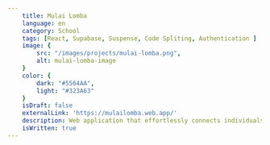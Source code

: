 ```yaml
---
    title: Mulai Lomba
    language: en
    category: School
    tags: [React, Supabase, Suspense, Code Spliting, Authentication ]
    image: {
        src: "/images/projects/mulai-lomba.png",
        alt: mulai-lomba-image
    }
    color: {
        dark: "#5564AA",
        light: "#323A63"
    }
    isDraft: false
    externalLink: 'https://mulailomba.web.app/'
    description: Web application that effortlessly connects individuals seeking contests with reputable contest providers, all in one convenient digital platform.
    isWritten: true
---
```

